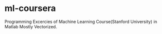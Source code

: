 # ml-coursera
Programming Excercies of Machine Learning Course(Stanford University) in Matlab
Mostly Vectorized.

